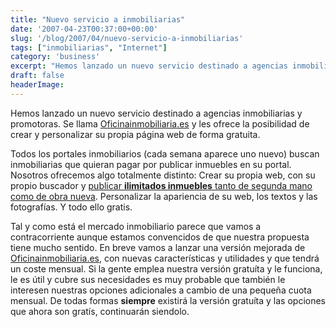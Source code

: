 ```yaml
---
title: "Nuevo servicio a inmobiliarias"
date: '2007-04-23T00:37:00+00:00'
slug: '/blog/2007/04/nuevo-servicio-a-inmobiliarias'
tags: ["inmobiliarias", "Internet"]
category: 'business'
excerpt: "Hemos lanzado un nuevo servicio destinado a agencias inmobiliarias y promotoras. Se llama [Oficinainmobiliaria.es]( y les ofrece la posibilidad de crear y personalizar..."
draft: false
headerImage:
---
```

Hemos lanzado un nuevo servicio destinado a agencias inmobiliarias y promotoras. Se llama [Oficinainmobiliaria.es](http://www.oficinainmobiliaria.es) y les ofrece la posibilidad de crear y personalizar su propia página web de forma gratuita.

Todos los portales inmobiliarios (cada semana aparece uno nuevo) buscan inmobiliarias que quieran pagar por publicar inmuebles en su portal. Nosotros ofrecemos algo totalmente distinto:
Crear su propia web, con su propio buscador y [publicar **ilimitados inmuebles** tanto de segunda mano como de obra nueva](http://www.oficinainmobiliaria.es/documentacion.php). Personalizar la apariencia de su web, los textos y las fotografías. Y todo ello gratis.

Tal y como está el mercado inmobiliario parece que vamos a contracorriente aunque estamos convencidos de que nuestra propuesta tiene mucho sentido.
 En breve vamos a lanzar una versión mejorada de [Oficinainmobiliaria.es](http://www.oficinainmobiliaria.es), con nuevas características y utilidades y que tendrá un coste mensual.
Si la gente emplea nuestra versión gratuíta y le funciona, le es útil y cubre sus necesidades es muy probable que también le interesen nuestras opciones adicionales a cambio de una pequeña cuota mensual. De todas formas **siempre** existirá la versión gratuíta y las opciones que ahora son gratís, continuarán siendolo.
